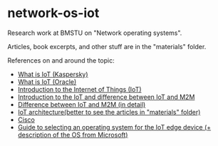 # network-os-iot
Research work at BMSTU on "Network operating systems". </br>

Articles, book excerpts, and other stuff are in the "materials" folder. </br>

References on and around the topic:
- [What is IoT (Kaspersky)](https://www.kaspersky.ru/resource-center/definitions/what-is-iot)
- [What is IoT (Oracle)](https://www.oracle.com/internet-of-things/what-is-iot/)
- [Introduction to the Internet of Things (IoT)](https://nag.ru/material/38920)
- [Introduction to the IoT and difference between IoT and M2M](https://itechinfo.ru/content/%D0%B2%D0%B2%D0%B5%D0%B4%D0%B5%D0%BD%D0%B8%D0%B5-%D0%B2-iot-%D0%B8%D0%BD%D1%82%D0%B5%D1%80%D0%BD%D0%B5%D1%82-%D0%B2%D0%B5%D1%89%D0%B5%D0%B9)
- [Difference between IoT and M2M (in detail)](https://www.interviewbit.com/blog/difference-between-iot-and-m2m/)
- [IoT architecture(better to see the articles in "materials" folder)](https://www.interviewbit.com/blog/iot-architecture/)
- [Cisco](https://www.cisco.com/)
- [Guide to selecting an operating system for the IoT edge device (+ description of the OS from Microsoft)](https://www.quarta-embedded.ru/about/statiyi/rukovodstvo-po-vyboru-operacionnoj-sistemy-dlya-pogranichnogo-ustrojstva-interneta-veshchej/)
